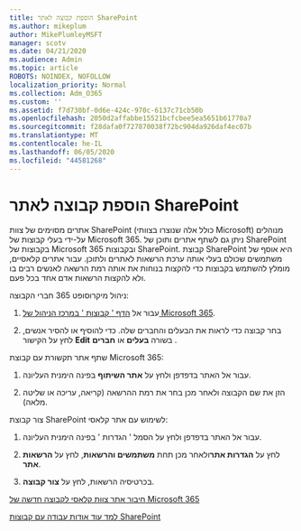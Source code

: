 ```yaml
---
title: הוספת קבוצה לאתר SharePoint
ms.author: mikeplum
author: MikePlumleyMSFT
manager: scotv
ms.date: 04/21/2020
ms.audience: Admin
ms.topic: article
ROBOTS: NOINDEX, NOFOLLOW
localization_priority: Normal
ms.collection: Adm_O365
ms.custom: ''
ms.assetid: f7d730bf-0d6e-424c-970c-6137c71cb50b
ms.openlocfilehash: 2050d2affabbe15521bcfcbee5ea5651b61770a7
ms.sourcegitcommit: f28dafa0f727870038f72bc904da926daf4ec07b
ms.translationtype: MT
ms.contentlocale: he-IL
ms.lasthandoff: 06/05/2020
ms.locfileid: "44581268"
---
```

# <a name="add-a-group-to-a-sharepoint-site"></a>הוספת קבוצה לאתר SharePoint

אתרים מסוימים של צוות SharePoint (כולל אלה שנוצרו בצוותי Microsoft) מנוהלים על-ידי בעלי קבוצות של Microsoft 365. ניתן גם לשתף אתרים ותוכן של SharePoint בקבוצות של Microsoft 365 ובקבוצות SharePoint. קבוצת SharePoint היא אוסף של משתמשים שכולם בעלי אותה ערכת הרשאות לאתרים ולתוכן. עבור אתרים קלאסיים, מומלץ להשתמש בקבוצות כדי להקצות בנוחות את אותה רמת הרשאה לאנשים רבים בו ולא להקצות הרשאות אדם אחד בכל פעם.
  
ניהול מיקרוסופט 365 חברי הקבוצה:
  
1. עבור אל [הדף ' קבוצות ' במרכז הניהול של Microsoft 365](https://portal.office.com/adminportal/home#/groups).
    
2. בחר קבוצה כדי לראות את הבעלים והחברים שלה. כדי להוסיף או להסיר אנשים, לחץ על הקישור **Edit** בשורה **בעלים** או **חברים** . 
    
שתף אתר תקשורת עם קבוצת Microsoft 365:
  
1. עבור אל האתר בדפדפן ולחץ על **אתר השיתוף** בפינה הימנית העליונה. 
    
2. הזן את שם הקבוצה ולאחר מכן בחר את רמת ההרשאה (קריאה, עריכה או שליטה מלאה).
    
צור קבוצת SharePoint לשימוש עם אתר קלאסי:
  
1. עבור אל האתר בדפדפן ולחץ על הסמל ' הגדרות ' בפינה הימנית העליונה.
    
2. לחץ על **הגדרות אתר**ולאחר מכן תחת **משתמשים והרשאות**, לחץ על **הרשאות אתר**.
    
3. בכרטיסיה הרשאות, לחץ על **צור קבוצה**.
    
[חיבור אתר צוות קלאסי לקבוצה חדשה של Microsoft 365](https://go.microsoft.com/fwlink/?linkid=2008654)
  
[למד עוד אודות עבודה עם קבוצות SharePoint](https://go.microsoft.com/fwlink/?linkid=874658)
  

